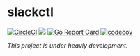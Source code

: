 # slackctl

[![CircleCI](https://circleci.com/gh/ryosan-470/slackctl.svg?style=svg)](https://circleci.com/gh/ryosan-470/slackctl)
[![](https://img.shields.io/github/license/ryosan-470/slackctl.svg?style=flat-square)](https://github.com/ryosan-470/slackctl)
[![Go Report Card](https://goreportcard.com/badge/github.com/ryosan-470/slackctl)](https://goreportcard.com/report/github.com/ryosan-470/slackctl)
[![codecov](https://codecov.io/gh/ryosan-470/slackctl/branch/master/graph/badge.svg)](https://codecov.io/gh/ryosan-470/slackctl)

*This project is under heavly development.*
